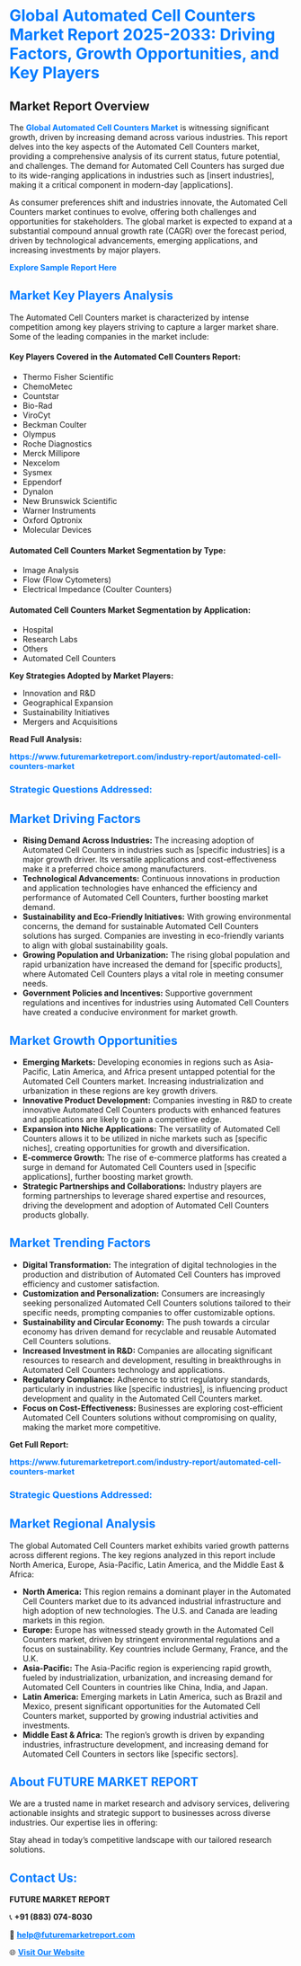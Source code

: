 <h1 style="color: #007BFF;">Global Automated Cell Counters Market Report 2025-2033: Driving Factors, Growth Opportunities, and Key Players</h1>

<section id="overview">
<h2>Market Report Overview</h2>
<p>The <a href="https://www.futuremarketreport.com/industry-report/automated-cell-counters-market" style="color: #007BFF; text-decoration: none;"><strong>Global Automated Cell Counters Market</strong></a> is witnessing significant growth, driven by increasing demand across various industries. This report delves into the key aspects of the Automated Cell Counters market, providing a comprehensive analysis of its current status, future potential, and challenges. The demand for Automated Cell Counters has surged due to its wide-ranging applications in industries such as [insert industries], making it a critical component in modern-day [applications].</p>
<p>As consumer preferences shift and industries innovate, the Automated Cell Counters market continues to evolve, offering both challenges and opportunities for stakeholders. The global market is expected to expand at a substantial compound annual growth rate (CAGR) over the forecast period, driven by technological advancements, emerging applications, and increasing investments by major players.</p>
</section>

<section id="overview">
<p><a href="https://www.futuremarketreport.com/request-sample/reportId=125392" style="color: #007BFF; text-decoration: none;"><strong>Explore Sample Report Here</strong></a></p>
</section>

<section id="key-players">
<h2 style="color: #007BFF;">Market Key Players Analysis</h2>
<p>The Automated Cell Counters market is characterized by intense competition among key players striving to capture a larger market share. Some of the leading companies in the market include:</p>
<h4>Key Players Covered in the Automated Cell Counters Report:</h4>
<ul><li>Thermo Fisher Scientific</li><li>ChemoMetec</li><li>Countstar</li><li>Bio-Rad</li><li>ViroCyt</li><li>Beckman Coulter</li><li>Olympus</li><li>Roche Diagnostics</li><li>Merck Millipore</li><li>Nexcelom</li><li>Sysmex</li><li>Eppendorf</li><li>Dynalon</li><li>New Brunswick Scientific</li><li>Warner Instruments</li><li>Oxford Optronix</li><li>Molecular Devices</li></ul>
<h4>Automated Cell Counters Market Segmentation by Type:</h4>
<ul><li>Image Analysis</li><li>Flow (Flow Cytometers)</li><li>Electrical Impedance (Coulter Counters)</li></ul>

<h4>Automated Cell Counters Market Segmentation by Application:</h4>
<ul><li>Hospital</li><li>Research Labs</li><li>Others</li><li>Automated Cell Counters</li></ul>
<p><strong>Key Strategies Adopted by Market Players:</strong></p>
<ul>
<li>Innovation and R&D</li>
<li>Geographical Expansion</li>
<li>Sustainability Initiatives</li>
<li>Mergers and Acquisitions</li>
</ul>
</section>

<section>
<p><strong>Read Full Analysis: </strong></p><a href="https://www.futuremarketreport.com/industry-report/automated-cell-counters-market" style="color: #007BFF; text-decoration: none;"><strong>https://www.futuremarketreport.com/industry-report/automated-cell-counters-market</strong></a>
<h3 style="color: #007BFF;">Strategic Questions Addressed:</h3>
</section>

<section id="driving-factors">
<h2 style="color: #007BFF;">Market Driving Factors</h2>
<ul>
<li><strong>Rising Demand Across Industries:</strong> The increasing adoption of Automated Cell Counters in industries such as [specific industries] is a major growth driver. Its versatile applications and cost-effectiveness make it a preferred choice among manufacturers.</li>
<li><strong>Technological Advancements:</strong> Continuous innovations in production and application technologies have enhanced the efficiency and performance of Automated Cell Counters, further boosting market demand.</li>
<li><strong>Sustainability and Eco-Friendly Initiatives:</strong> With growing environmental concerns, the demand for sustainable Automated Cell Counters solutions has surged. Companies are investing in eco-friendly variants to align with global sustainability goals.</li>
<li><strong>Growing Population and Urbanization:</strong> The rising global population and rapid urbanization have increased the demand for [specific products], where Automated Cell Counters plays a vital role in meeting consumer needs.</li>
<li><strong>Government Policies and Incentives:</strong> Supportive government regulations and incentives for industries using Automated Cell Counters have created a conducive environment for market growth.</li>
</ul>
</section>

<section id="growth-opportunities">
<h2 style="color: #007BFF;">Market Growth Opportunities</h2>
<ul>
<li><strong>Emerging Markets:</strong> Developing economies in regions such as Asia-Pacific, Latin America, and Africa present untapped potential for the Automated Cell Counters market. Increasing industrialization and urbanization in these regions are key growth drivers.</li>
<li><strong>Innovative Product Development:</strong> Companies investing in R&D to create innovative Automated Cell Counters products with enhanced features and applications are likely to gain a competitive edge.</li>
<li><strong>Expansion into Niche Applications:</strong> The versatility of Automated Cell Counters allows it to be utilized in niche markets such as [specific niches], creating opportunities for growth and diversification.</li>
<li><strong>E-commerce Growth:</strong> The rise of e-commerce platforms has created a surge in demand for Automated Cell Counters used in [specific applications], further boosting market growth.</li>
<li><strong>Strategic Partnerships and Collaborations:</strong> Industry players are forming partnerships to leverage shared expertise and resources, driving the development and adoption of Automated Cell Counters products globally.</li>
</ul>
</section>

<section id="trending-factors">
<h2 style="color: #007BFF;">Market Trending Factors</h2>
<ul>
<li><strong>Digital Transformation:</strong> The integration of digital technologies in the production and distribution of Automated Cell Counters has improved efficiency and customer satisfaction.</li>
<li><strong>Customization and Personalization:</strong> Consumers are increasingly seeking personalized Automated Cell Counters solutions tailored to their specific needs, prompting companies to offer customizable options.</li>
<li><strong>Sustainability and Circular Economy:</strong> The push towards a circular economy has driven demand for recyclable and reusable Automated Cell Counters solutions.</li>
<li><strong>Increased Investment in R&D:</strong> Companies are allocating significant resources to research and development, resulting in breakthroughs in Automated Cell Counters technology and applications.</li>
<li><strong>Regulatory Compliance:</strong> Adherence to strict regulatory standards, particularly in industries like [specific industries], is influencing product development and quality in the Automated Cell Counters market.</li>
<li><strong>Focus on Cost-Effectiveness:</strong> Businesses are exploring cost-efficient Automated Cell Counters solutions without compromising on quality, making the market more competitive.</li>
</ul>
</section>

<section>
<p><strong>Get Full Report: </strong></p><a href="https://www.futuremarketreport.com/industry-report/automated-cell-counters-market" style="color: #007BFF; text-decoration: none;"><strong>https://www.futuremarketreport.com/industry-report/automated-cell-counters-market</strong></a>
<h3 style="color: #007BFF;">Strategic Questions Addressed:</h3>
</section>


<section id="regional-analysis">
<h2 style="color: #007BFF;">Market Regional Analysis</h2>
<p>The global Automated Cell Counters market exhibits varied growth patterns across different regions. The key regions analyzed in this report include North America, Europe, Asia-Pacific, Latin America, and the Middle East & Africa:</p>
<ul>
<li><strong>North America:</strong> This region remains a dominant player in the Automated Cell Counters market due to its advanced industrial infrastructure and high adoption of new technologies. The U.S. and Canada are leading markets in this region.</li>
<li><strong>Europe:</strong> Europe has witnessed steady growth in the Automated Cell Counters market, driven by stringent environmental regulations and a focus on sustainability. Key countries include Germany, France, and the U.K.</li>
<li><strong>Asia-Pacific:</strong> The Asia-Pacific region is experiencing rapid growth, fueled by industrialization, urbanization, and increasing demand for Automated Cell Counters in countries like China, India, and Japan.</li>
<li><strong>Latin America:</strong> Emerging markets in Latin America, such as Brazil and Mexico, present significant opportunities for the Automated Cell Counters market, supported by growing industrial activities and investments.</li>
<li><strong>Middle East & Africa:</strong> The region’s growth is driven by expanding industries, infrastructure development, and increasing demand for Automated Cell Counters in sectors like [specific sectors].</li>
</ul>
</section>

<footer>
<h2 style="color: #007BFF;">About FUTURE MARKET REPORT</h2>
<p>We are a trusted name in market research and advisory services, delivering actionable insights and strategic support to businesses across diverse industries. Our expertise lies in offering:</p>

<p>Stay ahead in today’s competitive landscape with our tailored research solutions.</p>

<h2 style="color: #007BFF;">Contact Us:</h2>
<p><strong>FUTURE MARKET REPORT</strong></p>
<p>📞 <strong>+91 (883) 074-8030</strong></p>
<p>📧 <strong><a href="mailto:help@futuremarketreport.com" style="color: #007BFF;">help@futuremarketreport.com</a></strong></p>
<p>🌐 <strong><a href="https://www.futuremarketreport.com/" style="color: #007BFF;">Visit Our Website</a></strong></p>
</footer>